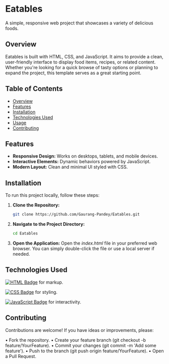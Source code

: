 # Eatables

A simple, responsive web project that showcases a variety of delicious foods.

## Overview

Eatables is built with HTML, CSS, and JavaScript. It aims to provide a clean, user-friendly interface to display food items, recipes, or related content. Whether you're looking for a quick browse of tasty options or planning to expand the project, this template serves as a great starting point.

## Table of Contents

- [Overview](#overview)
- [Features](#features)
- [Installation](#installation)
- [Technologies Used](#technologies-used)
- [Usage](#usage)
- [Contributing](#contributing)

## Features

- **Responsive Design:** Works on desktops, tablets, and mobile devices.
- **Interactive Elements:** Dynamic behaviors powered by JavaScript.
- **Modern Layout:** Clean and minimal UI styled with CSS.

## Installation

To run this project locally, follow these steps:

1. **Clone the Repository:**

   ```bash
   git clone https://github.com/Gaurang-Pandey/Eatables.git

2. **Navigate to the Project Directory:**
    ```bash
    cd Eatables
   
3. **Open the Application:**
   Open the *index.html* file in your preferred web browser. You can simply double-click the file or use a local server if needed.

## Technologies Used
[![HTML Badge](https://img.shields.io/badge/HTML5-E34F26?style=for-the-badge&logo=html5&logoColor=white)](https://developer.mozilla.org/en-US/docs/Web/HTML) for markup.

[![CSS Badge](https://img.shields.io/badge/CSS3-1572B6?style=for-the-badge&logo=css3&logoColor=white)](https://developer.mozilla.org/en-US/docs/Web/CSS) for styling.

[![JavaScript Badge](https://img.shields.io/badge/JavaScript-F7DF1E?style=for-the-badge&logo=javascript&logoColor=black)](https://developer.mozilla.org/en-US/docs/Web/JavaScript) for interactivity.

## Contributing

Contributions are welcome! If you have ideas or improvements, please:

• Fork the repository.
• Create your feature branch (git checkout -b feature/YourFeature).
• Commit your changes (git commit -m 'Add some feature').
• Push to the branch (git push origin feature/YourFeature).
• Open a Pull Request.
